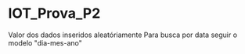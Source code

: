 # IOT_Prova_P2

Valor dos dados inseridos aleatóriamente
Para busca por data seguir o modelo "dia-mes-ano"
